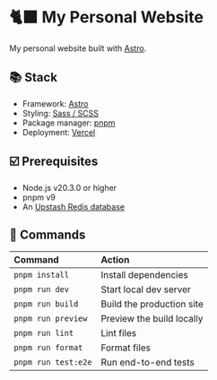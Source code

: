 # 🐈‍⬛ My Personal Website

My personal website built with [Astro](https://astro.build).

## 📚 Stack

- Framework: [Astro](https://astro.build)
- Styling: [Sass / SCSS](https://sass-lang.com)
- Package manager: [pnpm](https://pnpm.io)
- Deployment: [Vercel](https://vercel.com)

## ☑️ Prerequisites

- Node.js v20.3.0 or higher
- pnpm v9
- An [Upstash Redis database](https://upstash.com/docs/redis/overall/getstarted)

## 🧞 Commands

| Command             | Action                    |
| :------------------ | :------------------------ |
| `pnpm install`      | Install dependencies      |
| `pnpm run dev`      | Start local dev server    |
| `pnpm run build`    | Build the production site |
| `pnpm run preview`  | Preview the build locally |
| `pnpm run lint`     | Lint files                |
| `pnpm run format`   | Format files              |
| `pnpm run test:e2e` | Run end-to-end tests      |
